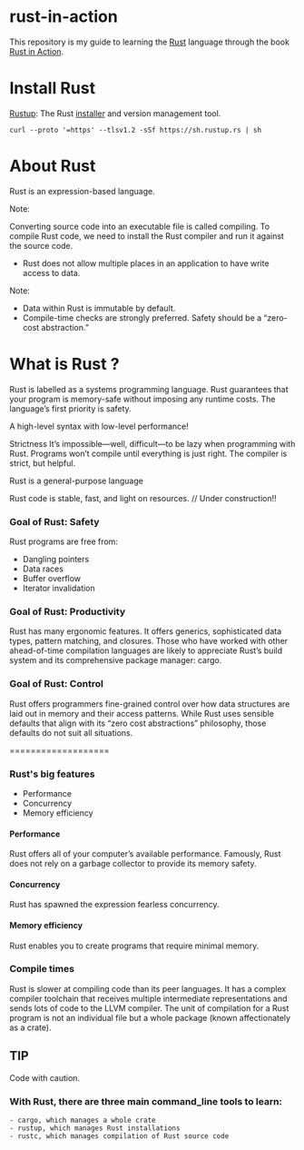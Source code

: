 # rust-in-action

This repository is my guide to learning the [Rust](https://www.rust-lang.org/) language through the book [Rust in Action](https://www.rustinaction.com/).


# Install Rust

[Rustup](https://rustup.rs/): The Rust [installer](https://www.rust-lang.org/tools/install) and version management tool.
```
curl --proto '=https' --tlsv1.2 -sSf https://sh.rustup.rs | sh
```

# About Rust

Rust is an expression-based language.

Note:

Converting source code into an executable file is called compiling. To compile Rust code, we need to install the Rust compiler and run it against the source code.


- Rust does not allow multiple places in an application to have write access to data.


Note:

- Data within Rust is immutable by default.
- Compile-time checks are strongly preferred. Safety should be a “zero-cost abstraction.”


# What is Rust ?

Rust is labelled as a systems programming language. Rust guarantees that your program is memory-safe without imposing any runtime costs.
The language’s first priority is safety.

A high-level syntax with low-level performance!


Strictness
It’s impossible—well, difficult—to be lazy when programming with Rust. Programs won’t compile until everything is just right. The compiler is strict, but helpful.


Rust is a general-purpose language



Rust code is stable, fast, and light on resources.
//  Under construction!!

### Goal of Rust: Safety

Rust programs are free from:

- Dangling pointers
- Data races
- Buffer overflow
- Iterator invalidation

### Goal of Rust: Productivity

Rust has many ergonomic features. It offers generics, sophisticated data types, pattern matching, and closures. Those who have worked with other ahead-of-time compilation languages are likely to appreciate Rust’s build system and its comprehensive package manager: cargo.

### Goal of Rust: Control

Rust offers programmers fine-grained control over how data structures are laid out in memory and their access patterns. While Rust uses sensible defaults that align with its “zero cost abstractions” philosophy, those defaults do not suit all situations.

===================

### Rust's big features

- Performance
- Concurrency
- Memory efficiency

#### Performance

Rust offers all of your computer’s available performance. Famously, Rust does not rely on a garbage collector to provide its memory safety.

#### Concurrency

Rust has spawned the expression fearless concurrency.

#### Memory efficiency

Rust enables you to create programs that require minimal memory.


### Compile times

Rust is slower at compiling code than its peer languages. It has a complex compiler toolchain that receives multiple intermediate representations and sends lots of code to the LLVM compiler. The unit of compilation for a Rust program is not an individual file but a whole package (known affectionately as a crate).

## TIP

Code with caution.

### With Rust, there are three main command_line tools to learn:
    - cargo, which manages a whole crate
    - rustup, which manages Rust installations
    - rustc, which manages compilation of Rust source code